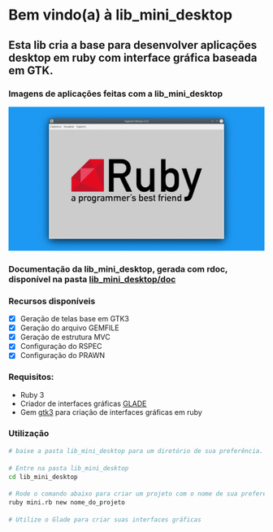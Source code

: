 # Bem vindo(a) à lib_mini_desktop

## Esta lib cria a base para desenvolver aplicações desktop em ruby com interface gráfica baseada em GTK.

### Imagens de aplicações feitas com a lib_mini_desktop
<img src="https://github.com/Adyson-Lima-Programador/lib_mini_desktop/blob/main/doc/appgif.gif">

### Documentação da lib_mini_desktop, gerada com rdoc, disponível na pasta <a href="https://github.com/Adyson-Lima-Programador/lib_mini_desktop/tree/main/doc">lib_mini_desktop/doc</a>

### Recursos disponíveis
- [X] Geração de telas base em GTK3
- [X] Geração do arquivo GEMFILE
- [X] Geração de estrutura MVC
- [X] Configuração do RSPEC
- [X] Configuração do PRAWN

### Requisitos:
- Ruby 3
- Criador de interfaces gráficas <a href="https://glade.gnome.org/">GLADE</a>
- Gem <a href="https://rubygems.org/gems/gtk3/versions/3.3.6">gtk3</a> para criação de interfaces gráficas em ruby

### Utilização
```bash
# baixe a pasta lib_mini_desktop para um diretório de sua preferência.

# Entre na pasta lib_mini_desktop
cd lib_mini_desktop

# Rode o comando abaixo para criar um projeto com o nome de sua preferência
ruby mini.rb new nome_do_projeto

# Utilize o Glade para criar suas interfaces gráficas

```
